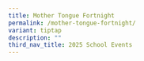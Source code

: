 ```yaml
---
title: Mother Tongue Fortnight
permalink: /mother-tongue-fortnight/
variant: tiptap
description: ""
third_nav_title: 2025 School Events
---
```

